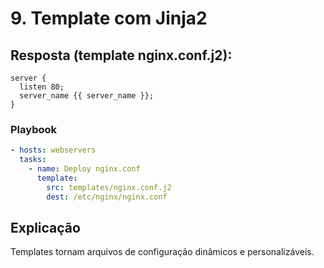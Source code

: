 # 9. Template com Jinja2

## Resposta (template nginx.conf.j2):

```arduino
server {
  listen 80;
  server_name {{ server_name }};
}
```

### Playbook

```yaml
- hosts: webservers
  tasks:
    - name: Deploy nginx.conf
      template:
        src: templates/nginx.conf.j2
        dest: /etc/nginx/nginx.conf
```

## Explicação
Templates tornam arquivos de configuração dinâmicos e personalizáveis.
